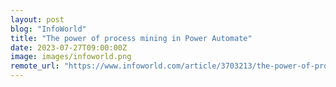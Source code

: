```yaml
---
layout: post
blog: "InfoWorld"
title: "The power of process mining in Power Automate"
date: 2023-07-27T09:00:00Z
image: images/infoworld.png
remote_url: "https://www.infoworld.com/article/3703213/the-power-of-process-mining-in-power-automate.html#tk.rss_applicationdevelopment"
---
```

